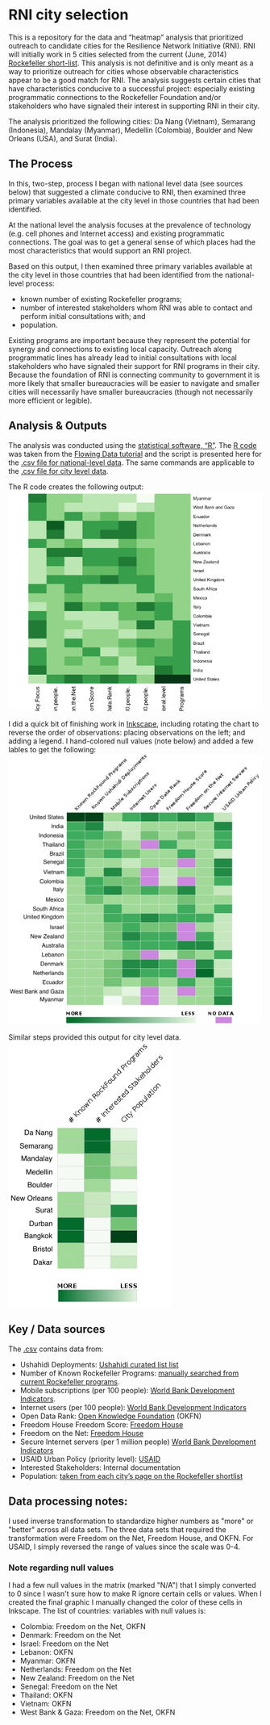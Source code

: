 RNI city selection
==========
This is a repository for the data and “heatmap” analysis that prioritized outreach to candidate cities for the Resilience Network Initiative (RNI). RNI will initially work in 5 cities selected from the current (June, 2014) [Rockefeller short-list](http://100resilientcities.rockefellerfoundation.org/blog/entry/33-resilient-cities-announced). This analysis is not definitive and is only meant as a way to prioritize outreach for cities whose observable characteristics appear to be a good match for RNI. The analysis suggests certain cities that have characteristics conducive to a successful project: especially existing programmatic connections to the Rockefeller Foundation and/or stakeholders who have signaled their interest in supporting RNI in their city.

The analysis prioritized the following cities:
Da Nang (Vietnam), Semarang (Indonesia), Mandalay (Myanmar), Medellin (Colombia), Boulder and New Orleans (USA), and Surat (India). 

## The Process
In this, two-step, process I began with national level data (see sources below) that suggested a climate conducive to RNI, then examined three primary variables available at the city level in those countries that had been identified. 

At the national level the analysis focuses at the prevalence of technology (e.g. cell phones and Internet access) and existing programmatic connections. The goal was to get a general sense of which places had the most characteristics that would support an RNI project. 

Based on this output, I then examined three primary variables available at the city level in those countries that had been identified from the national-level process:
* known number of existing Rockefeller programs;
* number of interested stakeholders whom RNI was able to contact and perform initial consultations with; and 
* population.

Existing programs are important because they represent the potential for synergy and connections to existing local capacity. Outreach along programmatic lines has already lead to initial consultations with local stakeholders who have signaled their support for RNI programs in their city. Because the foundation of RNI is connecting community to government it is more likely that smaller bureaucracies will be easier to navigate and smaller cities will necessarily have smaller bureaucracies (though not necessarily more efficient or legible).

## Analysis & Outputs
The analysis was conducted using the [statistical software, “R”](http://www.r-project.org/). The [R code](/heatmap.r) was taken from the [Flowing Data tutorial](http://flowingdata.com/2010/01/21/how-to-make-a-heatmap-a-quick-and-easy-solution/) and the script is presented here for the [.csv file for national-level data](/data/RNI_NatVar.csv). The same commands are applicable to the [.csv file for city level data](/data/RNI_CityVar.csv).


The R code creates the following output: 
![Raw Output](/Images/NatVar_Rplot.png) 

I did a quick bit of finishing work in [Inkscape](http://www.inkscape.org/en/), including rotating the chart to reverse the order of observations: placing observations on the left; and adding a legend. I hand-colored null values (note below) and added a few lables to get the following: 
![Final Output](/Images/NatVar_Final.png) 

Similar steps provided this output for city level data. 
![Final City Output](/Images/CityVar_Final.png) 

## Key / Data sources
The [.csv](/data) contains data from:
* Ushahidi Deployments: [Ushahidi curated list list](https://worldushahidis.crowdmap.com/) 
* Number of Known Rockefeller Programs: [manually searched from current Rockefeller programs](http://www.rockefellerfoundation.org/our-work/current-work). 
* Mobile subscriptions (per 100 people): [World Bank Development Indicators](http://data.worldbank.org/indicator/IT.CEL.SETS.P2). 
* Internet users (per 100 people): [World Bank Development Indicators](http://data.worldbank.org/indicator/IT.NET.USER.P2)
* Open Data Rank: [Open Knowledge Foundation](https://index.okfn.org/country) (OKFN)
* Freedom House Freedom Score: [Freedom House](http://www.freedomhouse.org/report/freedom-world/freedom-world-2013#.Uw5RtvldVEL) 
* Freedom on the Net: [Freedom House](http://freedomhouse.org/report/freedom-net-2013-global-scores#.UwqKBfldVEI) 
* Secure Internet servers (per 1 million people) [World Bank Development Indicators](http://data.worldbank.org/indicator/IT.NET.SECR.P6) 
* USAID Urban Policy (priority level): [USAID](http://www.usaid.gov/sites/default/files/documents/1870/USAIDSustainableUrbanServicesPolicy.pdf) 
* Interested Stakeholders: Internal documentation
* Population: [taken from each city’s page on the Rockefeller shortlist](http://100resilientcities.rockefellerfoundation.org/cities)

## Data processing notes:
I used inverse transformation to standardize higher numbers as "more" or "better" across all data sets. The three data sets that required the transformation were Freedom on the Net, Freedom House, and OKFN. For USAID, I simply reversed the range of values since the scale was 0-4.

### Note regarding null values
I had a few null values in the matrix (marked "N/A") that I simply converted to 0 since I wasn't sure how to make R ignore certain cells or values. When I created the final graphic I manually changed the color of these cells in Inkscape. The list of countries: variables with null values is:
* Colombia: Freedom on the Net, OKFN
* Denmark: Freedom on the Net
* Israel: Freedom on the Net
* Lebanon: OKFN
* Myanmar: OKFN
* Netherlands: Freedom on the Net
* New Zealand: Freedom on the Net
* Senegal: Freedom on the Net
* Thailand: OKFN
* Vietnam: OKFN
* West Bank & Gaza: Freedom on the Net, OKFN

